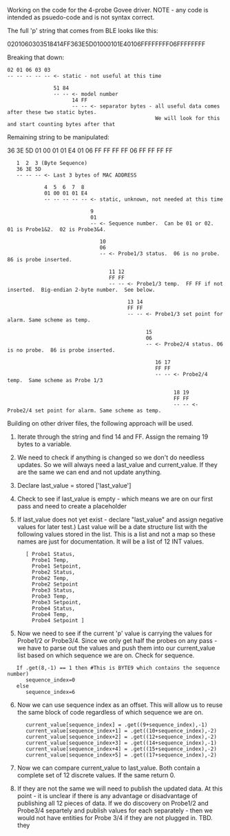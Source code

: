 Working on the code for the 4-probe Govee driver.  NOTE - any code is intended as psuedo-code and is not syntax correct.

The full 'p' string that comes from BLE looks like this:

0201060303518414FF363E5D01000101E40106FFFFFFFF06FFFFFFFF

Breaking that down:

```
02 01 06 03 03
-- -- -- -- -- <- static - not useful at this time

               51 84
               -- -- <- model number
                     14 FF
                     -- -- <- separator bytes - all useful data comes after these two static bytes. 
                                                We will look for this and start counting bytes after that
```

Remaining string to be manipulated:

   36 3E 5D 01 00 01 01 E4 01 06 FF FF FF FF 06 FF FF FF FF

```
   1  2  3 (Byte Sequence)
   36 3E 5D
   -- -- -- <- Last 3 bytes of MAC ADDRESS

            4  5  6  7  8   
            01 00 01 01 E4
            -- -- -- -- -- <- static, unknown, not needed at this time

                           9
                           01
                           -- <- Sequence number.  Can be 01 or 02.  01 is Probe1&2.  02 is Probe3&4.

                              10  
                              06
                              -- <- Probe1/3 status.  06 is no probe.  86 is probe inserted.

                                 11 12  
                                 FF FF
                                 -- -- <- Probe1/3 temp.  FF FF if not inserted.  Big-endian 2-byte number.  See below.

                                       13 14  
                                       FF FF
                                       -- -- <- Probe1/3 set point for alarm. Same scheme as temp.

                                             15
                                             06
                                             -- <- Probe2/4 status. 06 is no probe.  86 is probe inserted.
                                             
                                                16 17  
                                                FF FF
                                                -- -- <- Probe2/4 temp.  Same scheme as Probe 1/3

                                                      18 19  
                                                      FF FF
                                                      -- -- <- Probe2/4 set point for alarm. Same scheme as temp.
```


Building on other driver files, the following approach will be used.

1) Iterate through the string and find 14 and FF.  Assign the remaing 19 bytes to a variable.

2) We need to check if anything is changed so we don't do needless updates.  So we will always need a last_value and current_value. If
they are the same we can end and not update anything.

3) Declare last_value = stored ['last_value']

4) Check to see if last_value is empty - which means we are on our first pass and need to create a placeholder

5) If last_value does not yet exist - declare "last_value" and assign negative values for later test.)
    Last value will be a date structure list with the following values stored in the list.  This is a list and not a map
    so these names are just for documentation.  It will be a list of 12 INT values.
```
      [ Probe1 Status,
        Probe1 Temp,
        Probe1 Setpoint,
        Probe2 Status,
        Probe2 Temp,
        Probe2 Setpoint
        Probe3 Status,
        Probe3 Temp,
        Probe3 Setpoint,
        Probe4 Status,
        Probe4 Temp,
        Probe4 Setpoint ]
```     

5) Now we need to see if the current 'p' value is carrying the values for Probe1/2 or Probe3/4.  Since we only get half the probes on any pass - we
  have to parse out the values and push them into our current_value list based on which sequence we are on.  Check for sequence.

```
   If .get(8,-1) == 1 then #This is BYTE9 which contains the sequence number)
      sequence_index=0
   else
      sequence_index=6
```

6) Now we can use sequence index as an offset.  This will allow us to reuse the same block of code regardless of which sequence we are on.
```
      current_value[sequence_index] = .get((9+sequence_index),-1)
      current_value[sequence_index+1] = .get((10+sequence_index),-2)
      current_value[sequence_index+2] = .get((12+sequence_index),-2)
      current_value[sequence_index+3] = .get((14+sequence_index),-1)
      current_value[sequence_index+4] = .get((15+sequence_index),-2)
      current_value[sequence_index+5] = .get((17+sequence_index),-2)
```

7) Now we can compare current_value to last_value.  Both contain a complete set of 12 discrete values.  If the same return 0.

8) If they are not the same we will need to publish the updated data.  At this point - it is unclear if there is any advantage or disadvantage of publishing
all 12 pieces of data.  If we do discovery on Probe1/2 and Probe3/4 separtely and publish values for each separately - then we would not have entities for 
Probe 3/4 if they are not plugged in.  TBD.
they 
